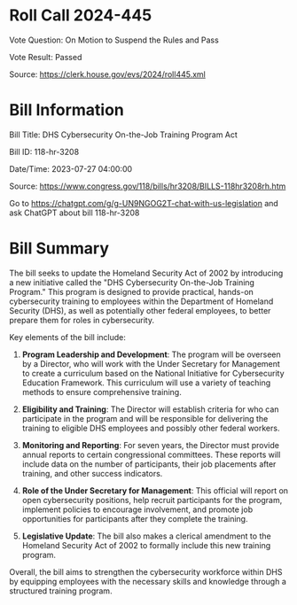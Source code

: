 # Roll Call 2024-445

Vote Question: On Motion to Suspend the Rules and Pass

Vote Result: Passed

Source: https://clerk.house.gov/evs/2024/roll445.xml

# Bill Information

Bill Title: DHS Cybersecurity On-the-Job Training Program Act

Bill ID: 118-hr-3208

Date/Time: 2023-07-27 04:00:00

Source: https://www.congress.gov/118/bills/hr3208/BILLS-118hr3208rh.htm

Go to https://chatgpt.com/g/g-UN9NGOG2T-chat-with-us-legislation and ask ChatGPT about bill 118-hr-3208

# Bill Summary
The bill seeks to update the Homeland Security Act of 2002 by introducing a new initiative called the "DHS Cybersecurity On-the-Job Training Program." This program is designed to provide practical, hands-on cybersecurity training to employees within the Department of Homeland Security (DHS), as well as potentially other federal employees, to better prepare them for roles in cybersecurity.

Key elements of the bill include:

1. **Program Leadership and Development**: The program will be overseen by a Director, who will work with the Under Secretary for Management to create a curriculum based on the National Initiative for Cybersecurity Education Framework. This curriculum will use a variety of teaching methods to ensure comprehensive training.

2. **Eligibility and Training**: The Director will establish criteria for who can participate in the program and will be responsible for delivering the training to eligible DHS employees and possibly other federal workers.

3. **Monitoring and Reporting**: For seven years, the Director must provide annual reports to certain congressional committees. These reports will include data on the number of participants, their job placements after training, and other success indicators.

4. **Role of the Under Secretary for Management**: This official will report on open cybersecurity positions, help recruit participants for the program, implement policies to encourage involvement, and promote job opportunities for participants after they complete the training.

5. **Legislative Update**: The bill also makes a clerical amendment to the Homeland Security Act of 2002 to formally include this new training program.

Overall, the bill aims to strengthen the cybersecurity workforce within DHS by equipping employees with the necessary skills and knowledge through a structured training program.
